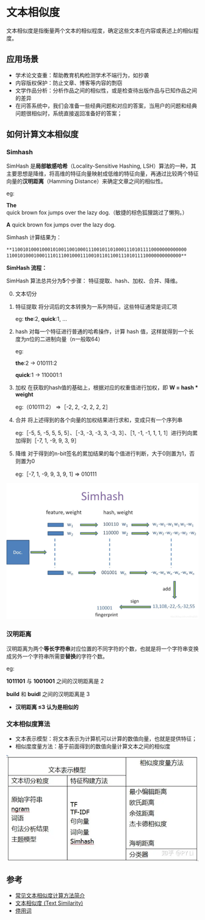 # 文本相似度

文本相似度是指衡量两个文本的相似程度，确定这些文本在内容或表述上的相似程度。

## 应用场景

- 学术论文查重：帮助教育机构检测学术不端行为，如抄袭
- 内容版权保护：防止文章、博客等内容的剽窃
- 文学作品分析：分析作品之间的相似性，或是检查待出版作品与已知作品之间的差异
- 在问答系统中，我们会准备一些经典问题和对应的答案，当用户的问题和经典问题很相似时，系统直接返回准备好的答案；

## 如何计算文本相似度

### Simhash

 SimHash 是**局部敏感哈希**（Locality-Sensitive Hashing, LSH）算法的一种，其主要思想是降维，将高维的特征向量映射成低维的特征向量，再通过比较两个特征向量的**汉明距离**（Hamming Distance）来确定文章之间的相似性。

eg:

**The** quick brown fox jumps over the lazy dog.（敏捷的棕色狐狸跳过了懒狗。）

**A** quick brown fox jumps over the lazy dog.

Simhash 计算结果为：

```
**1100101000100010100110010001110010110100011101011110000000000000
1100101000100011101110010001110010110110011101011110000000000000**
```

**SimHash 流程：**

SimHash 算法总共分为**5**个步骤： 特征提取、hash、加权、合并、降维。

 0. 文本切分

1. 特征提取
将分词后的文本转换为一系列特征，这些特征通常是词汇项
    
    eg: **the**:2, **quick**:1, …
    
2. hash
对每一个特征进行普通的哈希操作，计算 hash 值，这样就得到一个长度为n位的二进制向量（n一般取64）
    
    eg:
    
    **the**:2 → 010111:2
    
    **quick**:1 → 110001:1
    
3. 加权
在获取的hash值的基础上，根据对应的权重值进行加权，即 **W = hash * weight**
    
    eg:（010111:2） ⇒［-2, 2, -2, 2, 2, 2］
    
4. 合并
将上述得到的各个向量的加权结果进行求和，变成只有一个序列串
    
    eg:［-5, 5, -5, 5, 5, 5］、［-3, -3, -3, 3, -3, 3］、［1, -1, -1, 1, 1, 1］进行列向累加得到［-7, 1, -9, 9, 3, 9］
    
5. 降维
对于得到的n-bit签名的累加结果的每个值进行判断，大于0则置为1，否则置为0
    
    eg:［-7, 1,  -9, 9, 3, 9, 1]  ⇒ 010111
    

![Untitled](./images/simhash.png)

### 汉明距离

汉明距离为两个**等长字符串**对应位置的不同字符的个数，也就是将一个字符串变换成另外一个字符串所需要**替换**的字符个数。

eg:

**1011101** 与 **1001001** 之间的汉明距离是 2

**build** 和 **buidl** 之间的汉明距离是 3

- **汉明距离 ≤3 认为是相似的**
    
    

### 文本相似度算法

- 文本表示模型：将文本表示为计算机可以计算的数值向量，也就是提供特征；
- 相似度度量方法：基于前面得到的数值向量计算文本之间的相似度

![Untitled](./images/similarity.png)

## 参考

- [常见文本相似度计算方法简介](https://zhuanlan.zhihu.com/p/88938220)
- [文本相似度 (Text Similarity)](https://leovan.me/cn/2020/10/text-similarity/)
- [停用词](https://github.com/goto456/stopwords/blob/master/baidu_stopwords.txt)
